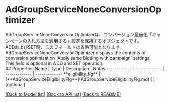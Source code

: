 # AdGroupServiceNoneConversionOptimizer

<div lang=\"ja\"> AdGroupServiceNoneConversionOptimizerは、コンバージョン最適化「キャンペーンの入札方法を適用する」設定を保持するオブジェクトです。<br> ADDおよびSET時、このフィールドは省略可能となります。 </div> <div lang=\"en\"> AdGroupServiceNoneConversionOptimizer displays the contents of conversion optimization 'Apply same Bidding with campaign' settings.<br> This field is optional in ADD and SET operation. </div> 
## Properties
Name | Type | Description | Notes
------------ | ------------- | ------------- | -------------
**eligibility_flg** | [**AdGroupServiceEligibilityFlg**](AdGroupServiceEligibilityFlg.md) |  | [optional] 

[[Back to Model list]](../README.md#documentation-for-models) [[Back to API list]](../README.md#documentation-for-api-endpoints) [[Back to README]](../README.md)


